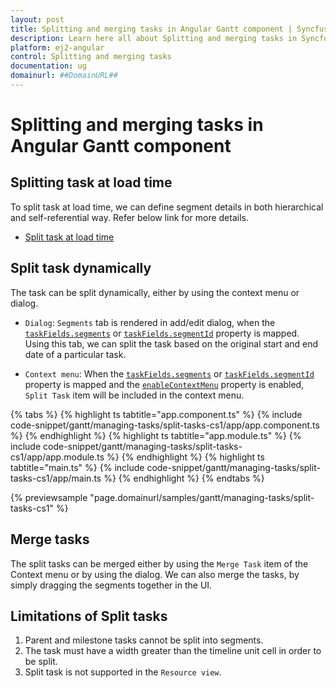 ```yaml
---
layout: post
title: Splitting and merging tasks in Angular Gantt component | Syncfusion
description: Learn here all about Splitting and merging tasks in Syncfusion Angular Gantt component of Syncfusion Essential JS 2 and more.
platform: ej2-angular
control: Splitting and merging tasks 
documentation: ug
domainurl: ##DomainURL##
---
```


# Splitting and merging tasks in Angular Gantt component

## Splitting task at load time

To split task at load time, we can define segment details in both hierarchical and self-referential way. Refer below link for more details.

* [Split task at load time](https://ej2.syncfusion.com/angular/documentation/gantt/data-binding#split-task)

## Split task dynamically

The task can be split dynamically, either by using the context menu or dialog.

* `Dialog`: `Segments` tab is rendered in add/edit dialog, when the [`taskFields.segments`](https://ej2.syncfusion.com/angular/documentation/api/gantt/taskFields/#segments) or [`taskFields.segmentId`](https://ej2.syncfusion.com/angular/documentation/api/gantt/taskFields/#segmentId) property is mapped. Using this tab, we can split the task based on the original start and end date of a particular task.

* `Context menu`: When the [`taskFields.segments`](https://ej2.syncfusion.com/angular/documentation/api/gantt/taskFields/#segments) or [`taskFields.segmentId`](https://ej2.syncfusion.com/angular/documentation/api/gantt/taskFields/#segmentId) property is mapped and the [`enableContextMenu`](https://ej2.syncfusion.com/angular/documentation/api/gantt/#enablecontextmenu) property is enabled, `Split Task` item will be included in the context menu.

{% tabs %}
{% highlight ts tabtitle="app.component.ts" %}
{% include code-snippet/gantt/managing-tasks/split-tasks-cs1/app/app.component.ts %}
{% endhighlight %}
{% highlight ts tabtitle="app.module.ts" %}
{% include code-snippet/gantt/managing-tasks/split-tasks-cs1/app/app.module.ts %}
{% endhighlight %}
{% highlight ts tabtitle="main.ts" %}
{% include code-snippet/gantt/managing-tasks/split-tasks-cs1/app/main.ts %}
{% endhighlight %}
{% endtabs %}
  
{% previewsample "page.domainurl/samples/gantt/managing-tasks/split-tasks-cs1" %}

## Merge tasks

The split tasks can be merged either by using the `Merge Task` item of the Context menu or by using the dialog. We can also merge the tasks, by simply dragging the segments together in the UI.

## Limitations of Split tasks

1. Parent and milestone tasks cannot be split into segments.
2. The task must have a width greater than the timeline unit cell in order to be split.
3. Split task is not supported in the `Resource view`.
